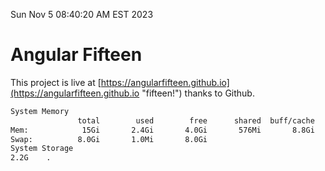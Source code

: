 Sun Nov  5 08:40:20 AM EST 2023

# Angular Fifteen


This project is live at [https://angularfifteen.github.io](https://angularfifteen.github.io "fifteen!") thanks to Github.

```bash
System Memory
               total        used        free      shared  buff/cache   available
Mem:            15Gi       2.4Gi       4.0Gi       576Mi       8.8Gi        11Gi
Swap:          8.0Gi       1.0Mi       8.0Gi
System Storage
2.2G	.
